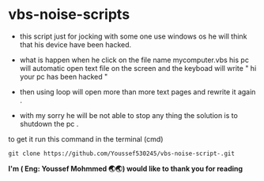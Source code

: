# vbs-noise-scripts

- this script just for jocking with some one use windows os he will think that his device have been hacked.
  
- what is happen when he click on the file name mycomputer.vbs his pc will automatic open text file on the screen and the keyboad will write " hi your pc has been hacked "
  
-  then using loop will open more than more text pages and rewrite it again .
  
- with my sorry he will be not able to stop any thing the  solution is to shutdown the pc .

to get it run this command in the terminal (cmd)

```
git clone https://github.com/Youssef530245/vbs-noise-script-.git
```
  
**I'm ( Eng: Youssef Mohmmed 🌏🌏) would like to thank you for reading**

